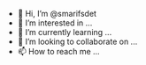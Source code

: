 - 👋 Hi, I’m @smarifsdet
- 👀 I’m interested in ...
- 🌱 I’m currently learning ...
- 💞️ I’m looking to collaborate on ...
- 📫 How to reach me ...

<!---
smarifsdet/smarifsdet is a ✨ special ✨ repository because its `README.md` (this file) appears on your GitHub profile.
You can click the Preview link to take a look at your changes.
--->
